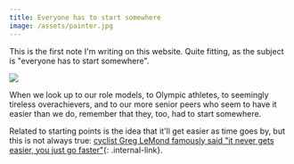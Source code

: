 ```yaml
---
title: Everyone has to start somewhere
image: /assets/painter.jpg
---
```


This is the first note I'm writing on this website. Quite fitting, as the subject is "everyone has to start somewhere".

![]({{page.image}})

When we look up to our role models, to Olympic athletes, to seemingly tireless overachievers, and to our more senior peers who seem to have it easier than we do, remember that they, too, had to start somewhere.

Related to starting points is the idea that it'll get easier as time goes by, but this is not always true: [cyclist Greg LeMond famously said "it never gets easier, you just go faster"](/notes/it-never-gets-easier-you-just-go-faster){: .internal-link}.